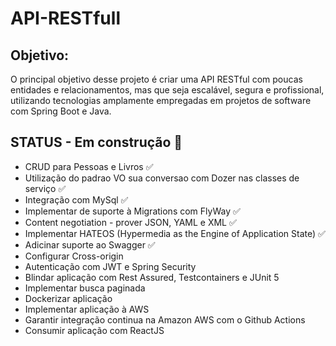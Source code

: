 # API-RESTfull

## Objetivo:

O principal objetivo desse projeto é criar uma API RESTful com poucas entidades e relacionamentos, mas que seja escalável, segura e profissional, utilizando tecnologias amplamente empregadas em projetos de software com Spring Boot e Java.

## STATUS - Em construção :hammer:

- CRUD para Pessoas e Livros :white_check_mark:
- Utilização do padrao VO sua conversao com Dozer nas classes de serviço :white_check_mark:
- Integração com MySql :white_check_mark:
- Implementar de suporte à Migrations com FlyWay :white_check_mark:
- Content negotiation - prover JSON, YAML e XML :white_check_mark:
- Implementar HATEOS (Hypermedia as the Engine of Application State) :white_check_mark:
- Adicinar suporte ao Swagger :white_check_mark:
- Configurar Cross-origin
- Autenticação com JWT e Spring Security
- Blindar aplicação com Rest Assured, Testcontainers e JUnit 5
- Implementar busca paginada
- Dockerizar aplicação
- Implementar aplicação à AWS
- Garantir integração continua na Amazon AWS com o Github Actions
- Consumir aplicação com ReactJS
